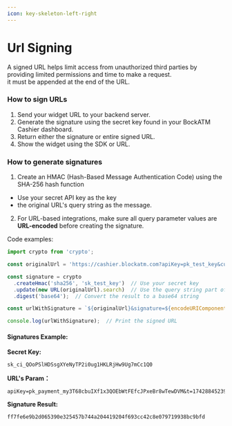 ```yaml
---
icon: key-skeleton-left-right
---
```


# Url Signing

A signed URL helps limit access from unauthorized third parties by providing limited permissions and time to make a request.\
it must be appended at the end of the URL.

### How to sign URLs

1. Send your widget URL to your backend server.
2. Generate the signature using the secret key found in your BockATM Cashier dashboard.
3. Return either the signature or entire signed URL.
4. Show the widget using the SDK or URL.

### How to generate signatures

1. Create an HMAC (Hash-Based Message Authentication Code) using the SHA-256 hash function

* Use your secret API key as the key
* the original URL's query string as the message.

2. For URL-based integrations, make sure all query parameter values are **URL-encoded** before creating the signature.

Code examples:

```javascript
import crypto from 'crypto';

const originalUrl = 'https://cashier.blockatm.com?apiKey=pk_test_key&currencyCode=eth&walletAddress=0xde0b295669a9fd93d5f28d9ec85e40f4cb697bae';

const signature = crypto
  .createHmac('sha256', 'sk_test_key')  // Use your secret key
  .update(new URL(originalUrl).search)  // Use the query string part of the URL
  .digest('base64');  // Convert the result to a base64 string

const urlWithSignature = `${originalUrl}&signature=${encodeURIComponent(signature)}`;  // Add the signature to the URL

console.log(urlWithSignature);  // Print the signed URL
```





#### Signatures Example:

**Secret Key:**

```
sk_ci_QOoPSlHDSsgXYeNyTP2i0ug1HKLRjHw9Ug7mCc1Q0
```



**URL's Param：**

```
apiKey=pk_payment_my3T68cbuIXf1x3QOEbWtFEfcJPxeBr8wTewDVM&t=1742884523932&custNo=C86002201&orderNo=C202503225
```



**Signature Result:**&#x20;

```
ff7fe6e9b2d065390e325457b744a204419204f693cc42c8e079719938bc9bfd
```









